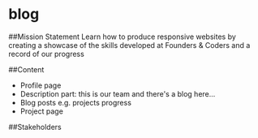 # blog
##Mission Statement
Learn how to produce responsive websites by creating a showcase of the skills developed at Founders & Coders and a record of our progress  

##Content
* Profile page
* Description part: this is our team and there's a blog here...
* Blog posts e.g. projects progress
* Project page

##Stakeholders


